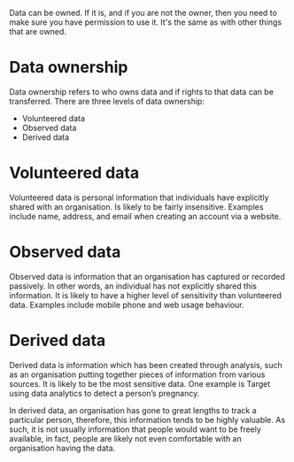 Data can be owned. If it is, and if you are not the owner, then you need to make sure you have permission to use it. It's the same as with other things that are owned.

# Data ownership

Data ownership refers to who owns data and if rights to that data can be transferred. There are three levels of data ownership:

- Volunteered data
- Observed data
- Derived data

# Volunteered data

Volunteered data is personal information that individuals have explicitly shared with an organisation. Is likely to be fairly insensitive. Examples include name, address, and email when creating an account via a website.

# Observed data

Observed data is information that an organisation has captured or recorded passively. In other words, an individual has not explicitly shared this information. It is likely to have a higher level of sensitivity than volunteered data. Examples include mobile phone and web usage behaviour.

# Derived data

Derived data is information which has been created through analysis, such as an organisation putting together pieces of information from various sources. It is likely to be the most sensitive data. One example is Target using data analytics to detect a person’s pregnancy.

In derived data, an organisation has gone to great lengths to track a particular person, therefore, this information tends to be highly valuable. As such, it is not usually information that people would want to be freely available, in fact, people are likely not even comfortable with an organisation having the data.